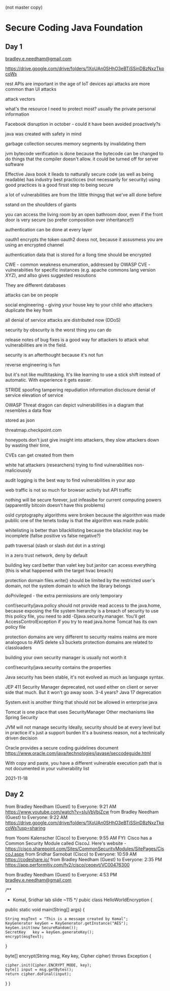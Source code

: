 (not master copy)

 
# Secure Coding Java Foundation

## Day 1

bradley.e.needham@gmail.com

https://drive.google.com/drive/folders/1XoUAn0SHhO3eBTiSSinDBzNxzTkpcoWs

rest APIs are important in the age of IoT devices
api attacks are more common than UI attacks

attack vectors

what's the resource I need to protect most?
usually the private personal information


Facebook disruption in october - could it have been avoided proactively?s	

java was created with safety in mind

garbage collection secures memory segments by invalidating them

jvm bytecode verification is done because the bytecode can be changed to do things that the compiler doesn't allow.
it could be turned off for server software

Effective Java book
it lleads to natturally secure code (as well as being readable)
has industry best practicces (not necessarily for security)
using good practices is a good firsst step to being secure

a lot of vulnerabilities are from the lilttle thingsg that we've alll done before

sstand on the shoullders of giants

you can access the living room by an open bathroom door, even if the front door is very secure
(so prefer composition over inheritance!!)

authentication can be done at every layer

oauth1 encrypts the token
oauth2 doess not, because it assusmess you are using an encrypted channel

authentication data that is stored for a llong time should be encrypted

CWE - common weakness enumeration, addressed by OWASP
CVE - vulnerabiities for specific instances (e.g. apache commons lang version XYZ), and allso gives suggested resoutions

They are different databases

attacks can be on people

social engineering - giving your house key to your child who attackers duplicate the key from

all denial of service attacks are distributed now (DDoS)

security by obscurity is the worst thing you can do

release notes of bug fixes is a good way for attackers to attack what vulnerabilities are in the field.

security is an afterthought because it's not fun

reverse engineering is fun

but it's not like mulltitasking. It's like learning to use a stick shift instead of automatic. With experience it gets easier.

STRIDE
spoofing
tampering
repudiation
information disclosure
denial of service
elevation of service

OWASP Threat dragon can depict vulnerabillities in a diagram that resembles a data flow

stored as json

threatmap.checkpoint.com

honeypots don't just give insight into attackers, they slow attackers down by wasting their time,

CVEs can get created from them

white hat attackers (researchers) trying to find vulnerabilities non-maliciouosly

audit logging is the best way to find vulnerabilities in your app

web traffic is not so much for browser activity but API traffic

nothing will be secure forever, just infeasibe for current computing powers (apparentlly bitcoin doesn't have this problems)

osld cyrptography algorithms were broken because the algorithm was made publilc
one of the tenets today is that the algorithm was made public

whitelisting is better than bllackllisting because the bllacklist may be incomplete
(fallse positive vs false negative?)

path traversal (slash or slash dot dot in a string)

in a zero trust network, deny by default

building key card better than valet key
but janitor can access everything (this is what happened with the target hvac breach)

protection domain
files.write() should be limited by the restricted user's domain, not the system domain to which the library belongs


doPrivileged - the extra permissions are only temporary

conf/security/java.policy
	should not provide read access to the java.home, because exposing the file system hierarchy is a breach of security
	to use this policy file, you need to add -Djava.security.manager. You'll get AccessControlException if you try to read java.home
	Tomcat has its own policy file
	
protection domains are very different to security realms
realms are more analogous to AWS delete s3 buckets
protection domains are related to classloaders

building your own security manager is usually not worth it

conf/security/java.security
	contains the properties
	
Java security has been stable, it's not evolved as much as language syntax.

JEP 411 Security Manager deprecated, not used either on client or server side that much.
But it won't go away soon. 3-4 years? Java 17 deprecation

System.exit is another thing that should not be allowed in enterprise java

Tomcat is one place that uses SecurityManager
Other mechanisms like Spring Security

JVM will not manage security
Ideally, security should be at every level but in practice it's just a support burden
It's a business reason, not a technically driven decision



Oracle provides a secure coding guidelines document
https://www.oracle.com/java/technologies/javase/seccodeguide.html
	
	
With copy and paste, you have a different vulnerable execution path that is not documented in your vulnerability list

2021-11-18

## Day 2


from Bradley Needham (Guest) to Everyone:    9:21  AM
https://www.youtube.com/watch?v=sIuVbVbjZcw
from Bradley Needham (Guest) to Everyone:    9:22  AM
https://drive.google.com/drive/folders/1XoUAn0SHhO3eBTiSSinDBzNxzTkpcoWs?usp=sharing

from Yoomi Kalenscher (Cisco) to Everyone:    9:55  AM
FYI: Cisco has a Common Security Module called CiscoJ. Here's website - https://cisco.sharepoint.com/Sites/CommonSecurityModules/SitePages/CiscoJ.aspx
from Sridhar Sarnobat (Cisco) to Everyone:    10:59  AM
https://codeshare.io/
from Bradley Needham (Guest) to Everyone:    2:35  PM
https://app.performitiv.com/fv2/cisco/ceoevt/VC00476300

from Bradley Needham (Guest) to Everyone:    4:53  PM
bradley.e.needham@gmail.com

/**
 * Komal, Sridhar lab slide ~115
 */
pubic class HelloWorldEncryption {

  public static void main(String[] args) {

    String msgText = "This is a message created by Komal";
    KeyGenerator keyGen = KeyGenerator.getInstance("AES"); 
    keyGen.init(new SecureRandom());
    SecretKey	key = keyGen.generateKey();
    encrypt(msgText);

  }

  byte[] encrypt(String msg, Key key, Cipher cipher) throws Exception { 

    cipher.init(Cipher.ENCRYPT_MODE, key);
    byte[] input = msg.getBytes();
    return cipher.doFinal(input); 
  }
}
